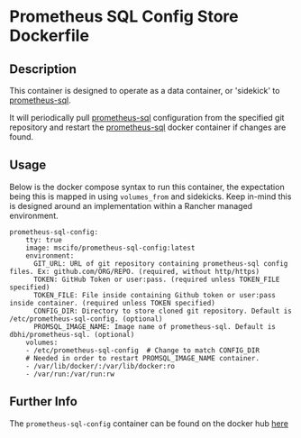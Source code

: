 # Prometheus SQL Config Store Dockerfile

## Description
This container is designed to operate as a data container, or 'sidekick' to [prometheus-sql](https://github.com/chop-dbhi/prometheus-sql). 

It will periodically pull [prometheus-sql](https://github.com/chop-dbhi/prometheus-sql) configuration from the specified git repository and restart the [prometheus-sql](https://hub.docker.com/r/dbhi/prometheus-sql/) docker container if changes are found.

## Usage
Below is the docker compose syntax to run this container, the expectation being this is mapped in using `volumes_from` and sidekicks.  Keep in-mind this is designed around an implementation within a Rancher managed environment.

```
prometheus-sql-config:
    tty: true
    image: mscifo/prometheus-sql-config:latest
    environment:
      GIT_URL: URL of git repository containing prometheus-sql config files. Ex: github.com/ORG/REPO. (required, without http/https)
      TOKEN: GitHub Token or user:pass. (required unless TOKEN_FILE specified)
      TOKEN_FILE: File inside containing Github token or user:pass inside container. (required unless TOKEN specified) 
      CONFIG_DIR: Directory to store cloned git repository. Default is /etc/prometheus-sql-config. (optional)
      PROMSQL_IMAGE_NAME: Image name of prometheus-sql. Default is dbhi/prometheus-sql. (optional) 
    volumes:
    - /etc/prometheus-sql-config  # Change to match CONFIG_DIR
    # Needed in order to restart PROMSQL_IMAGE_NAME container.
    - /var/lib/docker/:/var/lib/docker:ro  
    - /var/run:/var/run:rw
```

## Further Info
The `prometheus-sql-config` container can be found on the docker hub [here](https://hub.docker.com/r/mscifo/prometheus-sql-config/)
